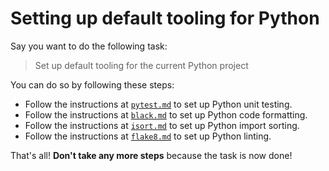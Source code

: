 # Setting up default tooling for Python

Say you want to do the following task:

> Set up default tooling for the current Python project

You can do so by following these steps:

- Follow the instructions at [`pytest.md`](/zamm/resources/tutorials/setup/tools/pytest.md) to set up Python unit testing.
- Follow the instructions at [`black.md`](/zamm/resources/tutorials/setup/tools/black.md) to set up Python code formatting.
- Follow the instructions at [`isort.md`](/zamm/resources/tutorials/setup/tools/isort.md) to set up Python import sorting.
- Follow the instructions at [`flake8.md`](/zamm/resources/tutorials/setup/tools/flake8.md) to set up Python linting.

That's all! **Don't take any more steps** because the task is now done!
